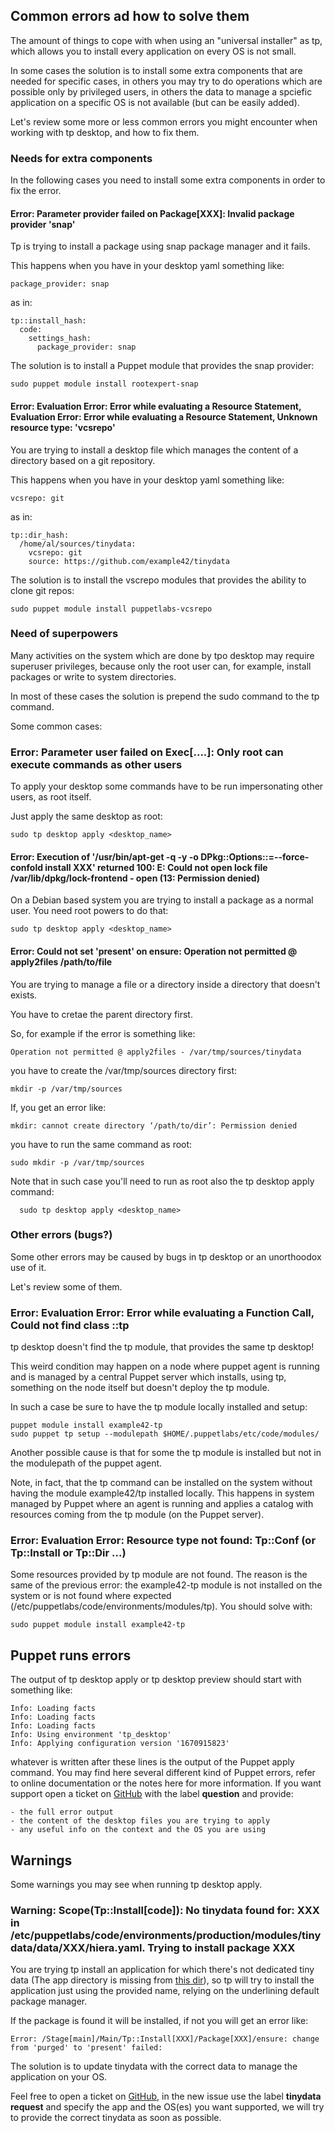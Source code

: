 ## Common errors ad how to solve them

The amount of things to cope with when using an "universal installer" as tp, which allows you to install every application on every OS is not small.

In some cases the solution is to install some extra components that are needed for specific cases, in others you may try to do operations which are possible only by privileged users, in others the data to manage a spciefic application on a specific OS is not available (but can be easily added).

Let's review some more or less common errors you might encounter when working with tp desktop, and how to fix them.

### Needs for extra components

In the following cases you need to install some extra components in order to fix the error.

#### Error: Parameter provider failed on Package[XXX]: Invalid package provider 'snap' 

Tp is trying to install a package using snap package manager and it fails.

This happens when you have in your desktop yaml something like:

    package_provider: snap

as in:

    tp::install_hash:
      code:
        settings_hash:
          package_provider: snap

The solution is to install a Puppet module that provides the snap provider:

    sudo puppet module install rootexpert-snap

#### Error: Evaluation Error: Error while evaluating a Resource Statement, Evaluation Error: Error while evaluating a Resource Statement, Unknown resource type: 'vcsrepo'

You are trying to install a desktop file which manages the content of a directory based on a git repository.

This happens when you have in your desktop yaml something like:

    vcsrepo: git

as in:

    tp::dir_hash:
      /home/al/sources/tinydata:
        vcsrepo: git
        source: https://github.com/example42/tinydata

The solution is to install the vscrepo modules that provides the ability to clone git repos:

    sudo puppet module install puppetlabs-vcsrepo


### Need of superpowers

Many activities on the system which are done by tpo desktop may require superuser privileges, because only the root user can, for example, install packages or write to system directories.

In most of these cases the solution is prepend the sudo command to the tp command.

Some common cases:

### Error: Parameter user failed on Exec[....]: Only root can execute commands as other users

To apply your desktop some commands have to be run impersonating other users, as root itself.

Just apply the same desktop as root:

    sudo tp desktop apply <desktop_name>


#### Error: Execution of '/usr/bin/apt-get -q -y -o DPkg::Options::=--force-confold install XXX' returned 100: E: Could not open lock file /var/lib/dpkg/lock-frontend - open (13: Permission denied)

On a Debian based system you are trying to install a package as a normal user. You need root powers to do that:

    sudo tp desktop apply <desktop_name>


#### Error: Could not set 'present' on ensure: Operation not permitted @ apply2files /path/to/file

You are trying to manage a file or a directory inside a directory that doesn't exists.

You have to cretae the parent directory first.

So, for example if the error is something like:

    Operation not permitted @ apply2files - /var/tmp/sources/tinydata

you have to create the /var/tmp/sources directory first:

    mkdir -p /var/tmp/sources

If, you get an error like:

    mkdir: cannot create directory ‘/path/to/dir’: Permission denied

you have to run the same command as root:
  
    sudo mkdir -p /var/tmp/sources

Note that in such case you'll need to run as root also the tp desktop apply command:
  
      sudo tp desktop apply <desktop_name>


### Other errors (bugs?)

Some other errors may be caused by bugs in tp desktop or an unorthoodox use of it.

Let's review some of them.

### Error: Evaluation Error: Error while evaluating a Function Call, Could not find class ::tp

tp desktop doesn't find the tp module, that provides the same tp desktop!

This weird condition may happen on a node where puppet agent is running and is managed by a central Puppet server which installs, using tp, something on the node itself but doesn't deploy the tp module.

In such a case be sure to have the tp module locally installed and setup:

    puppet module install example42-tp
    sudo puppet tp setup --modulepath $HOME/.puppetlabs/etc/code/modules/        

Another possible cause is that for some the tp module is installed but not in the modulepath of the puppet agent.

Note, in fact, that the tp command can be installed on the system without having the module example42/tp installed locally. This happens in system managed by Puppet where an agent is running and applies a catalog with resources coming from the tp module (on the Puppet server).

### Error: Evaluation Error: Resource type not found: Tp::Conf (or Tp::Install or Tp::Dir ...)

Some resources provided by tp module are not found. The reason is the same of the previous error: the example42-tp module is not installed on the system or is not found where expected (/etc/puppetlabs/code/environments/modules/tp). You should solve with:

    sudo puppet module install example42-tp



## Puppet runs errors

The output of tp desktop apply or tp desktop preview should start with something like:

    Info: Loading facts
    Info: Loading facts
    Info: Loading facts
    Info: Using environment 'tp_desktop'
    Info: Applying configuration version '1670915823'

whatever is written after these lines is the output of the Puppet apply command. You may find here several different kind of Puppet errors, refer to online documentation or the notes here for more information. If you want support open a ticket on [GitHub](https://github.com/example42/tinydata/issues) with the label **question** and provide:

    - the full error output
    - the content of the desktop files you are trying to apply
    - any useful info on the context and the OS you are using



## Warnings

Some warnings you may see when running tp desktop apply.
### Warning: Scope(Tp::Install[code]): No tinydata found for: XXX in /etc/puppetlabs/code/environments/production/modules/tinydata/data/XXX/hiera.yaml. Trying to install package XXX

You are trying tp install an application for which there's not dedicated tiny data (The app directory  is missing from [this dir](https://github.com/example42/tinydata/tree/master/data)), so tp will try to install the application just using the provided name, relying on the underlining  default package manager.

If the package is found it will be installed, if not you will get an error like:

    Error: /Stage[main]/Main/Tp::Install[XXX]/Package[XXX]/ensure: change from 'purged' to 'present' failed:

The solution is to update tinydata with the correct data to manage the application on your OS.

Feel free to open a ticket on [GitHub](https://github.com/example42/tinydata/issues), in the new issue use the label **tinydata request** and specify the app and the OS(es) you want supported, we will try to provide the correct tinydata as soon as possible.
